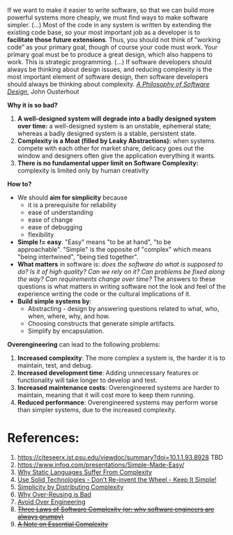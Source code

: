If we want to make it easier to write software, so that we can build more powerful systems more cheaply, we must find ways to make software simpler. (…) Most of the code in any system is written by extending the existing code base, so your most important job as a developer is to **facilitate those future extensions**. Thus, you should not think of “working code” as your primary goal, though of course your code must work. Your primary goal must be to produce a great design, which also happens to work. This is strategic programming. (…) If software developers should always be thinking about design issues, and reducing complexity is the most important element of software design, then software developers should always be thinking about complexity. [_A Philosophy of Software Design_](https://web.stanford.edu/~ouster/cgi-bin/aposd.php), John Ousterhout

**Why it is so bad?**
1. **A well-designed system will degrade into a badly designed system over time:** a well-designed system is an unstable, ephemeral state; whereas a badly designed system is a stable, persistent state.
2. **Complexity is a Moat (filled by Leaky Abstractions):** when systems compete with each other for market share, delicacy goes out the window and designers often give the application everything it wants.
3. **There is no fundamental upper limit on Software Complexity:** complexity is limited only by human creativity

**How to?**
- We should **aim for simplicity** because 
	- it is a prerequisite for reliability
	- ease of understanding
	- ease of change
	- ease of debugging
	- flexibility
- **Simple != easy**. "Easy" means "to be at hand", "to be approachable". "Simple" is the opposite of "complex" which means "being intertwined", "being tied together". 
- **What matters** in software is: *does the software do what is supposed to do? Is it of high quality? Can we rely on it? Can problems be fixed along the way? Can requirements change over time?* The answers to these questions is what matters in writing software not the look and feel of the experience writing the code or the cultural implications of it.
- **Build simple systems by**: 
    - Abstracting - design by answering questions related to what, who, when, where, why, and how.
    - Choosing constructs that generate simple artifacts.
    - Simplify by encapsulation.

**Overengineering** can lead to the following problems:
1. **Increased complexity**: The more complex a system is, the harder it is to maintain, test, and debug.
2. **Increased development time**: Adding unnecessary features or functionality will take longer to develop and test.
3. **Increased maintenance costs**: Overengineered systems are harder to maintain, meaning that it will cost more to keep them running.
4. **Reduced performance**: Overengineered systems may perform worse than simpler systems, due to the increased complexity.

# References:

1. https://citeseerx.ist.psu.edu/viewdoc/summary?doi=10.1.1.93.8928 TBD
2. https://www.infoq.com/presentations/Simple-Made-Easy/
3. [Why Static Languages Suffer From Complexity](https://hirrolot.github.io/posts/why-static-languages-suffer-from-complexity.html#)
4. [Use Solid Technologies - Don’t Re-invent the Wheel - Keep It Simple!](https://medium.com/@DataStax/instagram-engineerings-3-rules-to-a-scalable-cloud-application-architecture-c44afed31406)
5. [Simplicity by Distributing Complexity](https://jobs.zalando.com/tech/blog/simplicity-by-distributing-complexity/)
6. [Why Over-Reusing is Bad](http://tech.transferwise.com/why-over-reusing-is-bad/)
7. [Avoid Over Engineering](https://medium.com/@rdsubhas/10-modern-software-engineering-mistakes-bc67fbef4fc8)
8. ~~[Three Laws of Software Complexity (or: why software engineers are always grumpy)](https://maheshba.bitbucket.io/blog/2024/05/08/2024-ThreeLaws.html)~~
9. ~~[A Note on Essential Complexity](https://olano.dev/blog/a-note-on-essential-complexity/?utm_source=substack&utm_medium=email)~~